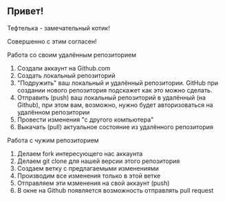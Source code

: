 ## Привет!

Тефтелька - замечательный котик!

Совершенно с этим согласен!

Работа со своим удалённым репозиторием
1. Создали аккаунт на Github.com
2. Создать локальный репозиторий
3. "Подружить" ваш локальный и удалённый репозитории. GitHub при создании нового репозитория подскажет как это можно сделать.
4. Отправить (push) ваш локальный репозиторий в удалённый (на Github), при этом вам, возможно, нужно будет авторизоваться на удалённом репозитории
5. Провести изменения "с другого компьютера"
6. Выкачать (pull) актуальное состояние из удалённого репозитория

Работа с чужим репозиторием
1. Делаем fork интересующего нас аккаунта
2. Делаем git clone для нашей версии этого репозитория
3. Создаем ветку с предлагаемыми изменениями
4. Производим все изменения только в этой ветке
5. Отправляем эти мзменения на свой аккаунт (push)
6. В окне на Github появляется возможность отправлять pull request